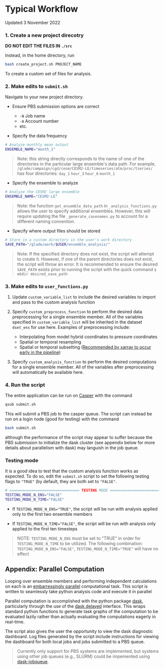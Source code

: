 # Typical Workflow

Updated 3 November 2022

### 1. Create a new project direcotry

**DO NOT EDIT THE FILES IN `./src`**

Instead, in the home directory, run 

```bash
bash create_project.sh PROJECT_NAME
```

To create a custom set of files for analysis.

### 2. Make edits to `submit.sh`

Navigate to your new project directory.

* Ensure PBS submission options are correct
    * `-N` Job name
    * `-A` Account number
    * etc.

* Specify the data frequency

```bash
# Analyze monthly mean output
ENSEMBLE_NAME="month_1"
```

> Note: this string directly corresponds to the name of one of the directories in the particular large ensemble's data path. For example, `/glade/campaign/cgd/cesm/CESM2-LE/timeseries/atm/proc/tseries/` has four directories: `day_1`  `hour_3`  `hour_6`  `month_1`

* Specify the ensemble to analyze

```bash
# Analyze the CESM2 large ensemble
ENSEMBLE_NAME="CESM2-LE"
```

> Note: the function `get_ensemble_data_path` in `_analysis_functions.py` allows the user to specify additional ensembles. However, this will require updating the file `_generate_casenames.py` to account for a different naming convention.

* Specify where output files should be stored

```bash
# Store in a custom directory in the user's work directory
SAVE_PATH="/glade/work/$USER/ensemble_analysis/"
```

> Note: If the specified directory does not exist, the script will attempt to create it. However, if one of the parent directories does not exist, the script will throw an error. It is recommended to ensure the desired `SAVE_PATH` exists prior to running the script with the quick command `$ mkdir desired_save_path`

### 3. Make edits to `user_functions.py`

1. Update `custom_variable_list` to include the desired variables to import and pass to the custom analysis function

2. Specify `custom_preprocess_function` to perform the desired data preprocessing for a single ensemble member. All of the variables specified in `custom_variable_list` will be inherited in the dataset `dset_ens` for use here. Examples of preprocessing include:
    * Interpolating from model hybrid coordinates to pressure coordinates
    * Spatial or temporal resampling
    * Spatial or temporal subsetting ([Recommended by xarray to occur early in the pipeline](https://docs.xarray.dev/en/stable/user-guide/dask.html#optimization-tips))


3. Specify `custom_analysis_function` to perform the desired computations for a single ensemble member. All of the variables after preprocessing will automatically be available here.

### 4. Run the script

The entire application can be run on [Casper](https://arc.ucar.edu/knowledge_base/70549550) with the command

```bash
qsub submit.sh
```

This will submit a PBS job to the casper queue. The script can instead be run on a login node (good for testing) with the command

```bash
bash submit.sh
```

although the performance of the script may appear to suffer because the PBS submission to initialize the dask cluster (see appendix below for more details about parallelism with dask) may languish in the job queue.

### Testing mode

It is a good idea to test that the custom analysis function works as expected. To do so, edit the `submit.sh` script to set the following testing flags to `"TRUE"` (by default, they are both set to `"FALSE"`.

```bash
# ================================ TESTING MODE ================================
TESTING_MODE_N_ENS="FALSE"
TESTING_MODE_N_TIME="FALSE"
```

* If `TESTING_MODE_N_ENS="TRUE"`, the script will be run with analysis applied only to the first two ensemble members

* If `TESTING_MODE_N_TIME="FALSE"`, the script will be run with analysis only applied to the first ten timesteps

> NOTE: `TESTING_MODE_N_ENS` must be set to "TRUE" in order for `TESTING_MODE_N_TIME` to be utilized. The following combination:
`TESTING_MODE_N_ENS="FALSE"`, `TESTING_MODE_N_TIME="TRUE"`
will have no effect

## Appendix: Parallel Computation

Looping over ensemble members and performing independent calculations on each is an [embarressingly parallel](https://en.wikipedia.org/wiki/Embarrassingly_parallel) computational task. This script is written to seamlessly take python analysis code and execute it in parallel

Parallel computation is accomplished with the python package [dask](https://docs.dask.org/en/stable/), particularly through the use of the [dask delayed](https://docs.dask.org/en/stable/delayed.html) interface. This wraps standard python functions to generate task graphs of the computation to be evaluated lazily rather than actually evaluating the computations eagerly in real-time.

The script also gives the user the opportunity to view the dask diagnostic dashboard. Log files generated by the script include instructions for viewing the dashboard for both local jobs and jobs submitted to a PBS queue.

> Currently only support for PBS systems are implemented, but systems using other job queues (e.g., SLURM) could be impemented using [dask-jobqueue](https://jobqueue.dask.org/en/latest/).
